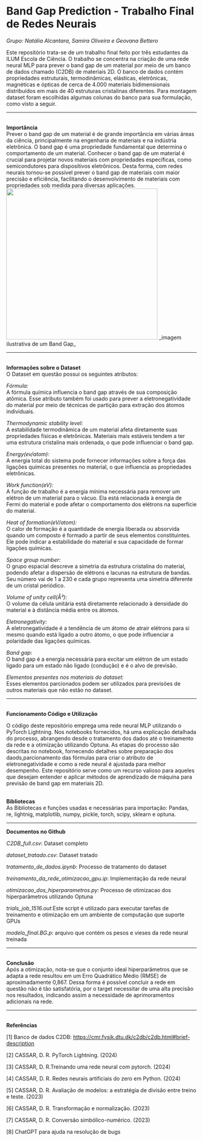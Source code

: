 # Band Gap Prediction - Trabalho Final de Redes Neurais
_Grupo: Natália Alcantara, Samira Oliveira e Geovana Bettero_

Este repositório trata-se de um trabalho final feito por três estudantes da ILUM Escola de Ciência. O trabalho se concentra na criação de uma rede neural MLP para prever o band gap de um material por meio de um banco de dados chamado (C2DB) de materiais 2D. O banco de dados contém propriedades estruturais, termodinâmicas, elásticas, eletrônicas, magnéticas e ópticas de cerca de 4.000 materiais bidimensionais distribuídos em mais de 40 estruturas cristalinas diferentes. Para montagem dataset foram escolhidas algumas colunas do banco para sua formulação, como visto a seguir.

<hr>
<b><br>Importância<br></b>
Prever o band gap de um material é de grande importância em várias áreas da ciência, principalmente na engenharia de materiais e na indústria eletrônica. O band gap é uma propriedade fundamental que determina o comportamento de um material. Conhecer o band gap de um material é crucial para projetar novos materiais com propriedades específicas, como semicondutores para dispositivos eletrônicos. Desta forma, com redes neurais tornou-se possível prever o band gap de materiais com maior precisão e eficiência, facilitando o desenvolvimento de materiais com propriedades sob medida para diversas aplicações.

<img src="https://nirajchawake.wordpress.com/wp-content/uploads/2014/10/picture1.png" width="400">
_imagem ilustrativa de um Band Gap_

<hr>
<b><br>Informações sobre o Dataset<br></b>
O Dataset em questão possui os seguintes atributos:


_Fórmula:_<br>A fórmula química  influencia o band gap através de sua composição atômica. Esse atributo também foi usado para prever a eletronegatividade do material por meio de técnicas de partição para extração dos átomos individuais. 

_Thermodynamic stability level:_<br>  A estabilidade termodinâmica de um material afeta diretamente suas propriedades físicas e eletrônicas. Materiais mais estáveis tendem a ter uma estrutura cristalina mais ordenada, o que pode influenciar o band gap.

_Energy(ev/atom):_<br>  A energia total do sistema  pode fornecer informações sobre a força das ligações químicas presentes no material, o que influencia as propriedades eletrônicas.

_Work function(eV):_<br> A função de trabalho é a energia mínima necessária para remover um elétron de um material para o vácuo. Ela está  relacionada à energia de Fermi do material e pode afetar o comportamento dos elétrons na superfície do material.

_Heat of formation(eV/atom):_<br> O calor de formação é a quantidade de energia liberada ou absorvida quando um composto é formado a partir de seus elementos constituintes. Ele pode indicar a estabilidade do material e sua capacidade de formar ligações químicas.

_Space group number:_<br>  O grupo espacial descreve a simetria da estrutura cristalina do material, podendo afetar a dispersão de elétrons e lacunas na estrutura de bandas. Seu número vai de 1 a 230 e cada grupo representa uma simetria diferente de um cristal periódico.

_Volume of unity cell(Å³):_<br> O volume da célula unitária está diretamente relacionado à densidade do material e à distância média entre os átomos.

_Eletronegativity:_<br> A eletronegatividade é a tendência de um átomo de atrair elétrons para si mesmo quando está ligado a outro átomo, o que pode influenciar a polaridade das ligações químicas.

_Band gap:_<br> O band gap é a energia necessária para excitar um elétron de um estado ligado para um estado não ligado (condução) e é o alvo de previsão.

_Elementos presentes nos materiais do dataset:_<br> Esses elementos parcionados podem ser utilizados para previsões de outros materiais que não estão no dataset.

<hr>
<b><br> Funcionamento Código e Utilização <br></b>

O código deste repositório emprega uma rede neural MLP utilizando o PyTorch Lightning. Nos notebooks fornecidos, há uma explicação detalhada do processo, abrangendo desde o tratamento dos dados até o treinamento da rede e a otimização utilizando Optuna. As etapas do processo são descritas no notebook, fornecendo detalhes sobre preparação dos daods,parcionamento das fórmulas para criar o atributo de eletronegatividade e como a rede neural é ajustada para melhor desempenho. Este repositório serve como um recurso valioso para aqueles que desejam entender e aplicar métodos de aprendizado de máquina para previsão de band gap em materiais 2D.

<b><br>Bibliotecas<br></b>
As Bibliotecas e funções usadas e necessárias para importação: Pandas, re, lightnig, matplotlib, numpy, pickle, torch, scipy, sklearn e optuna.  

<hr>

<b>Documentos no Github<br></b>

_C2DB_full.csv_: Dataset completo

_dataset_tratado.csv_: Dataset tratado

_tratamento_de_dados.ipynb_: Processo de tratamento do dataset

_treinamento_da_rede_otimizacao_gpu.ip_: Implementação da rede neural

_otimizacao_dos_hiperparametros.py_: Processo de otimizacao dos hiperparâmetros utilizando Optuna

_trials_job_1516.out_:Este script é utilizado para executar tarefas de treinamento e otimização em um ambiente de computação que suporte GPUs 

_modelo_final.BG.p_: arquivo que contém os pesos e vieses da rede neural treinada


<hr>
<b><br>Conclusão<br></b>
Após a otimização, nota-se que o conjunto ideal hiperparâmetros que se adapta a rede resultou em um Erro Quadrático Médio (RMSE) de aproximadamente 0,867. Dessa forma é possível concluir a rede em questão não é tão satisfatória, por o target necessitar de uma alta precisão nos resultados, indicando assim a necessidade de aprimoramentos adicionais na rede. 

<hr>
<b><br>Referências<br></b>

[1] Banco de dados C2DB: https://cmr.fysik.dtu.dk/c2db/c2db.html#brief-description 

[2] CASSAR, D. R. PyTorch Lightning. (2024)

[3] CASSAR, D. R.Treinando uma rede neural com pytorch. (2024)

[4] CASSAR, D. R. Redes neurais artificiais do zero em Python. (2024)

[5] CASSAR, D. R. Avaliação de modelos: a estratégia de divisão entre treino e teste. (2023)

[6] CASSAR, D. R. Transformação e normalização. (2023)

[7] CASSAR, D. R. Conversão simbólico-numérico. (2023)

[8] ChatGPT para ajuda na resolução de bugs

